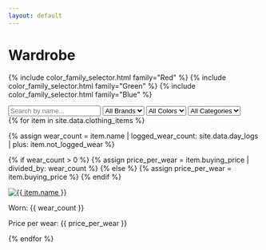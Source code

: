 ```yaml
---
layout: default
---
```


<h1>Wardrobe</h1>

{% include color_family_selector.html family="Red" %}
{% include color_family_selector.html family="Green" %}
{% include color_family_selector.html family="Blue" %}

<!-- Search and Filter Controls -->
<div class="wardrobe-filters-wrap">
  <input type="text" id="search-bar" placeholder="Search by name..." onkeyup="filterItems()">

  <select id="brand-filter" onchange="filterItems()">
    <option value="">All Brands</option>
    {% assign brands = site.data.clothing_items | map: 'brand' | uniq %}
    {% for brand in brands %}
      <option value="{{ brand }}">{{ brand }}</option>
    {% endfor %}
  </select>

  <select id="color-filter" onchange="filterItems()">
    <option value="">All Colors</option>
    {% assign colors = site.data.clothing_items | map: 'colors' | join: ',' | split: ',' | uniq %}
    {% for color in colors %}
      <option value="{{ color }}">{{ color }}</option>
    {% endfor %}
  </select>

  <select id="category-filter" onchange="filterItems()">
    <option value="">All Categories</option>
    {% assign categories = site.data.clothing_items | map: 'category' | uniq %}
    {% for category in categories %}
      <option value="{{ category }}">{{ category }}</option>
    {% endfor %}
  </select>
</div>

<!-- Wardrobe Items Display -->
<div class="wardrobe-container" id="wardrobe-container">
{% for item in site.data.clothing_items %}

{% assign wear_count = item.name | logged_wear_count: site.data.day_logs | plus: item.not_logged_wear %}

{% if wear_count > 0 %}
{% assign price_per_wear = item.buying_price | divided_by: wear_count %} 
{% else %}
{% assign price_per_wear = item.buying_price %}
{% endif %}

<div class="wardrobe-item" data-brand="{{ item.brand }}" data-colors="{{ item.colors | join: ' ' }}" data-category="{{ item.category }}" data-name="{{ item.name }}">
<div class="wardrobe-item-img-wrap">
<a href="{{ '/wardrobe/' | append: item.id | append: '.html' | relative_url }}"><img src="{{ "/assets/img/clothes/" | append: item.image | relative_url }}" alt="{{ item.name }}"></a>
</div>
<div>
<p>Worn: {{ wear_count }}</p>
<p>Price per wear: {{ price_per_wear }}</p>
</div>
</div>
{% endfor %}
</div>

<script>
function filterItems() {
  const searchBar = document.getElementById('search-bar').value.toLowerCase();
  const brandFilter = document.getElementById('brand-filter').value.toLowerCase();
  const colorFilter = document.getElementById('color-filter').value.toLowerCase();
  const categoryFilter = document.getElementById('category-filter').value.toLowerCase();

  const items = document.querySelectorAll('.wardrobe-item');

  items.forEach(item => {
    const itemName = item.getAttribute('data-name').toLowerCase();
    const itemBrand = item.getAttribute('data-brand').toLowerCase();
    const itemColors = item.getAttribute('data-colors').toLowerCase();
    const itemCategory = item.getAttribute('data-category').toLowerCase();

    if (
      (itemName.includes(searchBar)) &&
      (brandFilter === '' || itemBrand.includes(brandFilter)) &&
      (colorFilter === '' || itemColors.includes(colorFilter)) &&
      (categoryFilter === '' || itemCategory.includes(categoryFilter))
    ) {
      item.style.display = 'block';
    } else {
      item.style.display = 'none';
    }
  });
}
</script>

